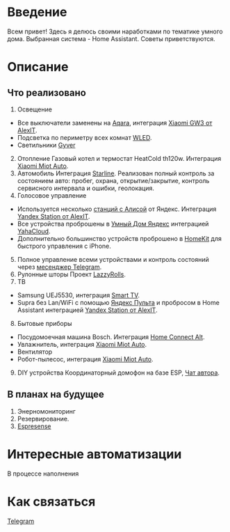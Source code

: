 # Введение
Всем привет! 
Здесь я делюсь своими наработками по тематике умного дома.
Выбранная система - Home Assistant. Советы приветствуются.
# Описание
## Что реализовано
1. Освещение
  * Все выключатели заменены на [Aqara](https://aqara.ru/shop/), интеграция [Xiaomi GW3 от AlexIT](https://github.com/AlexxIT/XiaomiGateway3). 
  * Подсветка по периметру всех комнат [WLED](https://github.com/Aircoookie/WLED). 
  * Светильники [Gyver](https://alexgyver.ru/gyverlamp/)
2. Отопление
Газовый котел и термостат HeatCold th120w. Интеграция [Xiaomi Miot Auto](https://github.com/al-one/hass-xiaomi-miot).
3. Автомобиль
Интеграция [Starline](https://www.home-assistant.io/integrations/starline/). Реализован полный контроль за состоянием авто: пробег, охрана, открытие/закрытие, контроль сервисного интервала и ошибки, геолокация.
4. Голосовое управление
  * Используется несколько [станций с Алисой](https://yandex.ru/alice/station/index-mobile) от Яндекс. Интеграция [Yandex Station от AlexIT](https://github.com/AlexxIT/YandexStation).
  * Все устройства проброшены в [Умный Дом Яндекс](https://yandex.ru/alice/smart-home-mobile) интеграцией [YahaCloud](https://github.com/dext0r/yandex_smart_home).
  * Дополнительно большинство устройств проброшено в [HomeKit](https://www.home-assistant.io/integrations/homekit/) для быстрого управления с iPhone.
5. Полное управление всеми устройствами и контроль состояний через [месенджер Telegram](https://www.home-assistant.io/integrations/telegram/).
6. Рулонные шторы
Проект [LazzyRolls](https://github.com/ACE1046/LazyRolls). 
7. ТВ
  * Samsung UEJ5530, интеграция [Smart TV](https://www.home-assistant.io/integrations/samsungtv).
  * Supra без Lan/WiFi с помощью [Яндекс Пульта](https://yandex.ru/support/smart-home/control-center/about.html) и пробросом в Home Assistant интеграцией [Yandex Station от AlexIT](https://github.com/AlexxIT/YandexStation).
8. Бытовые приборы
  * Посудомоечная машина Bosch. Интеграция [Home Connect Alt](https://github.com/ekutner/home-connect-hass).
  * Увлажнитель, интеграция [Xiaomi Miot Auto](https://github.com/al-one/hass-xiaomi-miot).
  * Вентилятор
  * Робот-пылесос, интеграция [Xiaomi Miot Auto](https://github.com/al-one/hass-xiaomi-miot).
9. DIY устройства
Координаторный домофон на базе ESP, [Чат автора](https://t.me/domofon_esp).
## В планах на будущее
1. Энерномониторинг
2. Резервирование.
3. [Espresense](https://espresense.com/)
# Интересные автоматизации
В процессе наполнения
# Как связаться
[Telegram](https://t.me/alex_zob)